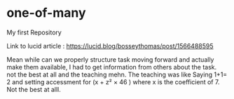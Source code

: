 # one-of-many
My first Repository

Link to lucid article :
https://lucid.blog/bosseythomas/post/1566488595

Mean while can we properly structure task moving forward 
and actually make them available, I had to get information from others 
about the task. not the best at all and the teaching mehn. The teaching was like 
Saying 1+1= 2 and setting accessment for (x + z² × 46 ) where x is the coefficient of 7.
Not the best at alll.
